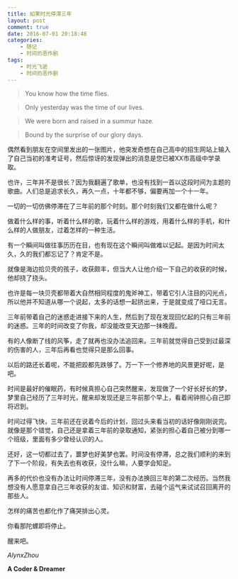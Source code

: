 ```yaml
---
title: 如果时光停滞三年
layout: post
comment: true
date: 2016-07-01 20:18:48
categories:
    - 随记
    - 时间的恶作剧
tags:
    - 时光飞逝
    - 时间的恶作剧
---
```

> You know how the time flies.

> Only yesterday was the time of our lives.

> We were born and raised in a summur haze.

> Bound by the surprise of our glory days.

偶然看到朋友在空间里发出的一张图片，他突发奇想在自己高中的招生网站上输入了自己当初的准考证号，然后惊讶的发现弹出的消息是您已被XX市高级中学录取。

<!--more-->

也许，三年并不是很长？因为我翻遍了歌单，也没有找到一首以这段时间为主题的歌曲。人们总是追求长久，再久一点，十年都不够，偏要再加一个十一年。

一切的一切仿佛停滞在了三年前的那个时刻。那个时刻我们又都在做什么呢？

做着什么样的事，听着什么样的歌，玩着什么样的游戏，用着什么样的手机，和什么样的人做朋友，过着怎样的一种生活。

有一个瞬间叫做往事历历在目，也有现在这个瞬间叫做难以记起。是因为时间太久，久的我们都忘记了？肯定不是。

就像是海边拾贝壳的孩子，收获颇丰，但当大人让他介绍一下自己的收获的时候，他却挠了挠头。

也许是每一块贝壳都带着大自然相同程度的鬼斧神工，带着它引人注目的闪光点，所以他并不知道从哪一个说起，太多的话想一起挤出来，于是就变成了哑口无言。

三年前带着自己的迷惑走进接下来的人生，然后到了现在发现回忆起的只有三年前的迷惑。三年的时间改变了你我，却没能改变天边那一抹晚霞。

有的人像断了线的风筝，走了就再也没办法追回来。三年前就觉得自己受到过最深的伤害的人，三年后再看也觉得只是那么回事。

以后的路还长着呢，不能把跤都先跌够了。万一下一个修养地的风景更好呢，是吧。

时间是最好的催眠药，有时候真担心自己突然醒来，发现做了一个好长好长的梦，梦里自己经历了三年时光，醒来却发现还是三年前那个早上，看着闹钟担心自己即将迟到。

时间过得飞快，三年前还在说着今后的计划，回过头来看当初的话好像刚刚说完。就像是那个错觉，自己还是拿着三年前的录取通知，紧张的担心着自己被分到哪一个班级，里面有多少曾经认识的人。

还好，这一切都过去了，噩梦也好美梦也罢。时间没有停滞，总之我们顺利的来到了下一个阶段，有失去也有收获，没什么嘛，人要学会知足。

再多的代价也没有办法让时间停滞三年，没有办法换回三年的第二次经历。当然我想没有人愿意拿自己三年收获的友谊、知识和财富，去碰个运气来试试召回离开的那些人。

怎样的痛苦也都化作了痛哭排出心灵。

你看那陀螺即将停止。

醒来吧。

*AlynxZhou*

**A Coder & Dreamer**
